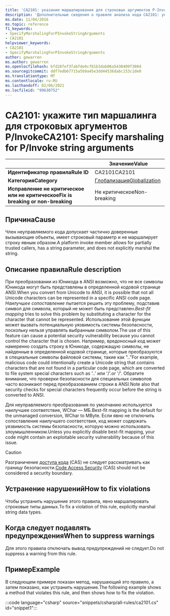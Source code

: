 ```yaml
---
title: 'CA2101: указание маршалирования для строковых аргументов P-Invoke (анализ кода)'
description: 'Дополнительные сведения о правиле анализа кода CA2101: указание маршалирования для строковых аргументов P-Invoke'
ms.date: 11/04/2016
ms.topic: reference
f1_keywords:
- SpecifyMarshalingForPInvokeStringArguments
- CA2101
helpviewer_keywords:
- CA2101
- SpecifyMarshalingForPInvokeStringArguments
author: gewarren
ms.author: gewarren
ms.openlocfilehash: bfd28fef3fabfde9cf81b3dab06a5438409f300d
ms.sourcegitcommit: ddf7edb67715a5b9a45e3dd44536dabc153c1de0
ms.translationtype: MT
ms.contentlocale: ru-RU
ms.lasthandoff: 02/06/2021
ms.locfileid: "99630752"
---
```

# <a name="ca2101-specify-marshaling-for-pinvoke-string-arguments"></a><span data-ttu-id="0076c-103">CA2101: укажите тип маршалинга для строковых аргументов P/Invoke</span><span class="sxs-lookup"><span data-stu-id="0076c-103">CA2101: Specify marshaling for P/Invoke string arguments</span></span>

| | <span data-ttu-id="0076c-104">Значение</span><span class="sxs-lookup"><span data-stu-id="0076c-104">Value</span></span> |
|-|-|
| <span data-ttu-id="0076c-105">**Идентификатор правила**</span><span class="sxs-lookup"><span data-stu-id="0076c-105">**Rule ID**</span></span> |<span data-ttu-id="0076c-106">CA2101</span><span class="sxs-lookup"><span data-stu-id="0076c-106">CA2101</span></span>|
| <span data-ttu-id="0076c-107">**Категория**</span><span class="sxs-lookup"><span data-stu-id="0076c-107">**Category**</span></span> |[<span data-ttu-id="0076c-108">Глобализация</span><span class="sxs-lookup"><span data-stu-id="0076c-108">Globalization</span></span>](globalization-warnings.md)|
| <span data-ttu-id="0076c-109">**Исправление не критическое или не критическое**</span><span class="sxs-lookup"><span data-stu-id="0076c-109">**Fix is breaking or non-breaking**</span></span> |<span data-ttu-id="0076c-110">Не критическое</span><span class="sxs-lookup"><span data-stu-id="0076c-110">Non-breaking</span></span>|

## <a name="cause"></a><span data-ttu-id="0076c-111">Причина</span><span class="sxs-lookup"><span data-stu-id="0076c-111">Cause</span></span>

<span data-ttu-id="0076c-112">Член неуправляемого кода допускает частично доверенные вызывающие объекты, имеет строковый параметр и не маршалирует строку явным образом.</span><span class="sxs-lookup"><span data-stu-id="0076c-112">A platform invoke member allows for partially trusted callers, has a string parameter, and does not explicitly marshal the string.</span></span>

## <a name="rule-description"></a><span data-ttu-id="0076c-113">Описание правила</span><span class="sxs-lookup"><span data-stu-id="0076c-113">Rule description</span></span>

<span data-ttu-id="0076c-114">При преобразовании из Юникода в ANSI возможно, что не все символы Юникода могут быть представлены в определенной кодовой странице ANSI.</span><span class="sxs-lookup"><span data-stu-id="0076c-114">When you convert from Unicode to ANSI, it is possible that not all Unicode characters can be represented in a specific ANSI code page.</span></span> <span data-ttu-id="0076c-115">*Наилучшее сопоставление* пытается решить эту проблему, подставив символ для символа, который не может быть представлен.</span><span class="sxs-lookup"><span data-stu-id="0076c-115">*Best-fit mapping* tries to solve this problem by substituting a character for the character that cannot be represented.</span></span> <span data-ttu-id="0076c-116">Использование этой функции может вызвать потенциальную уязвимость системы безопасности, поскольку нельзя управлять выбранным символом.</span><span class="sxs-lookup"><span data-stu-id="0076c-116">The use of this feature can cause a potential security vulnerability because you cannot control the character that is chosen.</span></span> <span data-ttu-id="0076c-117">Например, вредоносный код может намеренно создать строку в Юникоде, содержащую символы, не найденные в определенной кодовой странице, которые преобразуются в специальные символы файловой системы, такие как ".."</span><span class="sxs-lookup"><span data-stu-id="0076c-117">For example, malicious code could intentionally create a Unicode string that contains characters that are not found in a particular code page, which are converted to file system special characters such as '..'</span></span> <span data-ttu-id="0076c-118">или '/'.</span><span class="sxs-lookup"><span data-stu-id="0076c-118">or '/'.</span></span> <span data-ttu-id="0076c-119">Обратите внимание, что проверки безопасности для специальных символов часто возникают перед преобразованием строки в ANSI.</span><span class="sxs-lookup"><span data-stu-id="0076c-119">Note also that security checks for special characters frequently occur before the string is converted to ANSI.</span></span>

<span data-ttu-id="0076c-120">Для неуправляемого преобразования по умолчанию используется наилучшее соответствие, WChar — МБ.</span><span class="sxs-lookup"><span data-stu-id="0076c-120">Best-fit mapping is the default for the unmanaged conversion, WChar to MByte.</span></span> <span data-ttu-id="0076c-121">Если явно не отключить сопоставление наилучшего соответствия, код может содержать уязвимость системы безопасности, которую можно использовать злоумышленником.</span><span class="sxs-lookup"><span data-stu-id="0076c-121">Unless you explicitly disable best-fit mapping, your code might contain an exploitable security vulnerability because of this issue.</span></span>

> [!CAUTION]
> <span data-ttu-id="0076c-122">Разграничение [доступа кода](../../../framework/misc/code-access-security.md) (CAS) не следует рассматривать как границу безопасности.</span><span class="sxs-lookup"><span data-stu-id="0076c-122">[Code Access Security](../../../framework/misc/code-access-security.md) (CAS) should not be considered a security boundary.</span></span>

## <a name="how-to-fix-violations"></a><span data-ttu-id="0076c-123">Устранение нарушений</span><span class="sxs-lookup"><span data-stu-id="0076c-123">How to fix violations</span></span>

<span data-ttu-id="0076c-124">Чтобы устранить нарушение этого правила, явно маршалировать строковые типы данных.</span><span class="sxs-lookup"><span data-stu-id="0076c-124">To fix a violation of this rule, explicitly marshal string data types.</span></span>

## <a name="when-to-suppress-warnings"></a><span data-ttu-id="0076c-125">Когда следует подавлять предупреждения</span><span class="sxs-lookup"><span data-stu-id="0076c-125">When to suppress warnings</span></span>

<span data-ttu-id="0076c-126">Для этого правила отключать вывод предупреждений не следует.</span><span class="sxs-lookup"><span data-stu-id="0076c-126">Do not suppress a warning from this rule.</span></span>

## <a name="example"></a><span data-ttu-id="0076c-127">Пример</span><span class="sxs-lookup"><span data-stu-id="0076c-127">Example</span></span>

<span data-ttu-id="0076c-128">В следующем примере показан метод, нарушающий это правило, а затем показано, как устранить нарушение.</span><span class="sxs-lookup"><span data-stu-id="0076c-128">The following example shows a method that violates this rule, and then shows how to fix the violation.</span></span>

:::code language="csharp" source="snippets/csharp/all-rules/ca2101.cs" id="snippet1":::
